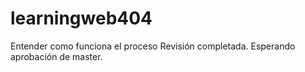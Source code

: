 # learningweb404
Entender como funciona el proceso
Revisión completada.
Esperando aprobación de master.
